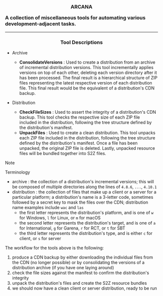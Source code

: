 <h3>
    <p align="center">ARCANA</p>
    <p>A collection of miscellaneous tools for automating various development-adjacent tasks.</p>
</h3>

<hr/>

<h3 align="center">Tool Descriptions</h3>

- Archive
    - **ConsolidateVersions** : Used to create a distribution from an archive of incremental distribution versions. This tool incrementally applies versions on top of each other, deleting each version directory after it has been processed. The final result is a hierarchical structure of ZIP files representing the latest respective version of each distribution file. This final result would be the equivalent of a distribution's CDN backup.

- Distribution
    - **CheckFileSizes** : Used to assert the integrity of a distribution's CDN backup. This tool checks the respective size of each ZIP file included in the distribution, following the tree structure defined by the distribution's manifest.
    - **UnpackFiles** : Used to create a clean distribution. This tool unpacks each ZIP file included in the distribution, following the tree structure defined by the distribution's manifest. Once a file has been unpacked, the original ZIP file is deleted. Lastly, unpacked resource files will be bundled together into S2Z files.

> [!NOTE]
> Terminology
>    - archive : the collection of a distribution's incremental versions; this will be composed of multiple directories along the lines of `4.8.6`, `...`, `4.10.1`
>    - distribution : the collection of files that make up a client or a server for a particular platform; a distribution's name is a 3-letter code, sometimes followed by a secret key to mask the files over the CDN; distribution name examples include `wac` and `las`
>        - the first letter represents the distribution's platform, and is one of `w` for Windows, `l` for Linux, or `m` for macOS
>        - the second letter represents the distribution's target, and is one of `a` for International, `g` for Garena, `r` for RCT, or `t` for SBT
>        - the third letter represents the distribution's type, and is either `c` for client, or `s` for server

The workflow for the tools above is the following:
  1. produce a CDN backup by either downloading the individual files from the CDN (no longer possible) or by consolidating the versions of a distribution archive (if you have one laying around)
  2. check the file sizes against the manifest to confirm the distribution's integrity
  3. unpack the distribution's files and create the S2Z resource bundles
  4. we should now have a clean client or server distribution, ready to be run
